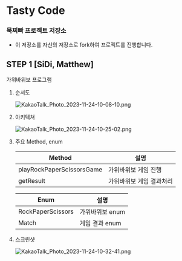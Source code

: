 # Tasty Code

### 묵찌빠 프로젝트 저장소

- 이 저장소를 자신의 저장소로 fork하여 프로젝트를 진행합니다.
  
## STEP 1 [SiDi, Matthew]

가위바위보 프로그램

1. 순서도
    
    ![KakaoTalk_Photo_2023-11-24-10-08-10.png](https://prod-files-secure.s3.us-west-2.amazonaws.com/b373fc23-beb5-4d5d-b95d-57742b77d7f5/2309a4c9-3244-43df-bc4a-1d0451e4c0f2/KakaoTalk_Photo_2023-11-24-10-08-10.png)
    
2. 아키텍쳐
    
    ![KakaoTalk_Photo_2023-11-24-10-25-02.png](https://prod-files-secure.s3.us-west-2.amazonaws.com/b373fc23-beb5-4d5d-b95d-57742b77d7f5/a79e787b-c895-4203-8a38-baa797fa472f/KakaoTalk_Photo_2023-11-24-10-25-02.png)
    
3. 주요 Method, enum
    
    
    | Method | 설명 |
    | --- | --- |
    | playRockPaperScissorsGame | 가위바위보 게임 진행 |
    | getResult | 가위바위보 게임 결과처리 |
    
    | Enum | 설명 |
    | --- | --- |
    | RockPaperScissors | 가위바위보 enum |
    | Match | 게임 결과 enum |
4. 스크린샷
    
    ![KakaoTalk_Photo_2023-11-24-10-32-41.png](https://prod-files-secure.s3.us-west-2.amazonaws.com/b373fc23-beb5-4d5d-b95d-57742b77d7f5/0ac1e719-ef57-48a7-965f-03bd0ea8400d/KakaoTalk_Photo_2023-11-24-10-32-41.png)
